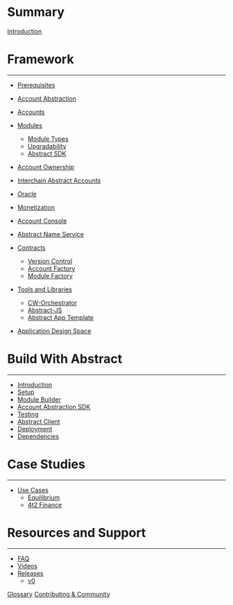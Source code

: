 # Summary

[Introduction](./0_introduction.md)

# Framework
---

- [Prerequisites](./3_framework/0_technologies.md)
- [Account Abstraction](./3_framework/2_account_abstraction.md)
- [Accounts](./3_framework/3_architecture.md)
- [Modules](./3_framework/5_modules.md)
    - [Module Types](./3_framework/6_module_types.md)
    - [Upgradability](./3_framework/7_upgradability.md)
    - [Abstract SDK](./3_framework/1_abstract_sdk.md)
- [Account Ownership](./3_framework/4_ownership.md)
- [Interchain Abstract Accounts](./3_framework/8_ibc.md)
- [Oracle](./5_platform/7_oracle.md)
- [Monetization](./5_platform/6_monetization.md)
- [Account Console](./5_platform/4_account_console.md)
- [Abstract Name Service](./5_platform/1_ans.md)

- [Contracts](./5_platform/index.md)
    - [Version Control](./5_platform/2_version_control.md)
    - [Account Factory](./5_platform/3_account_factory.md)
    - [Module Factory](./5_platform/5_module_factory.md)

- [Tools and Libraries](1_products/index.md)
  - [CW-Orchestrator](./1_products/1_cw_orchestrator.md)
  - [Abstract-JS](./1_products/4_abstract_js.md)
  - [Abstract App Template](./1_products/2_abstract_app_template.md)
  <!-- - [Abstract Testing](./1_products/3_abstract_testing.md) -->

- [Application Design Space](./2_introduction/1_design_space.md)
  
# Build With Abstract
---

- [Introduction](./4_get_started/1_index.md)
- [Setup](./4_get_started/2_installation.md)
- [Module Builder](./4_get_started/3_module_builder.md)
- [Account Abstraction SDK](./4_get_started/4_sdk.md)
- [Testing](./4_get_started/6_module_testing.md)
- [Abstract Client](./4_get_started/5_abstract_client.md)
- [Deployment](./4_get_started/7_module_deployment.md)
- [Dependencies](./4_get_started/8_dependencies.md)


# Case Studies
---

- [Use Cases](./7_use_cases/index.md)
    - [Equilibrium](./7_use_cases/1_equilibrium.md)
    - [4t2 Finance](./7_use_cases/2_4t2.md)


# Resources and Support

---
<!-- - [Interchain Abstract Accounts](./ibc/index.md)
    - [Overview](./ibc/overview.md)
    - [Specification](./ibc/spec.md) -->

- [FAQ](./video_and_content/faq.md)
- [Videos](./video_and_content/videos.md)
- [Releases](./releases/index.md)
    - [v0](./releases/v0.md)

[Glossary](./9_glossary.md)
[Contributing & Community](./contributing.md)


<!-- -Introduction
   -Brief overview of Abstract and its core principles.
   -Account Abstraction
   -Architecture
   -Modules - overview of modular architecture
   -Governance
   -Value Proposition - Overview of benefits for developers

-Getting Started
   -Installation - guide to get started with Abstraction
   -Account Creation
   -SDK
   -Module Development
       -Create, deploy, and integrate
       -Best practices

-Use Cases
   -Equilibrium/4t2 example
   -Inspiration and guidance for developers to explore new possibilities with Abstract.

-Resources and Support
   -Additional documentation, tutorials, guides
   -Contributing/Community
   -FAQ
   -Discord/Abstract links -->
